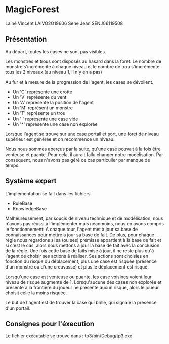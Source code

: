 # MagicForest

Lainé Vincent LAIVO2O19606
Sène Jean SENJ06119508

## Présentation

Au départ, toutes les cases ne sont pas visibles.

Les monstres et trous sont disposés au hasard dans la foret.
Le nombre de monstre s'incrémente à chaque niveau et le nombre de trou s'imcrémente tous les 2 niveaux (au niveau 1, il n'y en a pas)


Au fur et à mesure de la progression de l'agent, les cases se dévoilent.
* Un 'C' représente une crotte
* Un 'V' représente du vent
* Un 'A' représente la position de l'agent
* Un 'M' représent un monstre
* Un 'T' représente un trou
* Un ' ' représente une case vide
* Un '\*' représente une case non explorée

Lorsque l'agent se trouve sur une case portail et sort, une foret de niveau supérieur est générée et on recommence un niveau.

Nous nous sommes aperçus par la suite, qu'une case pouvait à la fois être venteuse et puante. Pour cela, il aurait fallu changer notre modélisation. Par conséquent, nous n'avons pas géré ce cas particulier par manque de temps.


## Système expert

L'implémentation se fait dans les fichiers 
* RuleBase
* KnowledgeBase

Malheureusement, par soucis de niveau technique et de modélisation, nous n'avons pas réussi à l'implémenter mais néanmoins, nous en avons compris le fonctionnement: 
A chaque tour, l'agent met à jour sa base de connaissances pour mettre a jour sa base de fait.
De plus, pour chaque règle nous regardons si sa (ou ses) prémisse appartient à la base de fait et si c'est le cas, alors nous mettons à jour la base de fait avec la conclusion de la règle.
Une fois cette base de faits mise à jour, il ne reste plus qu'à l'agent de choisir ses actions à réaliser. Ses actions sont choisies en fonction du risque du déplacement, plus une case est risquée (présence d'un monstre ou d'une creuvasse) et plus le déplacement est risqué.

Lorsqu'une case est venteuse ou puante, les case voisines voient leur niveau de risque augmenté de 1.
Lorsqu'aucune des cases non explorée et présente à la frontière du joueur ne présente aucun risque, alors le joueur choisit celle la moins risquée.

Le but de l'agent est de trouver la case qui brille, qui signale la présence d'un portail. 

## Consignes pour l'éxecution

Le fichier exécutable se trouve dans : tp3/bin/Debug/tp3.exe
